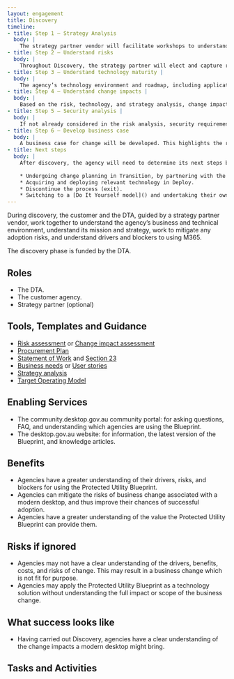 ```yaml
---
layout: engagement 
title: Discovery 
timeline: 
- title: Step 1 – Strategy Analysis 
  body: | 
    The strategy partner vendor will facilitate workshops to understand the business and ICT environment that the agency operates in. A [people, process, technology analysis]() will be conducted.  
- title: Step 2 – Understand risks  
  body: | 
    Throughout Discovery, the strategy partner will elect and capture risks and change impacts associated with adopting a modern desktop based on the Blueprint. A [SWOT analysis]() may assist this understanding.  
- title: Step 3 – Understand technology maturity | 
  body: | 
    The agency’s technology environment and roadmap, including applications, licensing, hardware & peripherals, and technical support will be assessed. This technology environment will be compared to the Blueprint design.   
- title: Step 4 – Understand change impacts | 
  body: | 
    Based on the risk, technology, and strategy analysis, change impacts will be captured in a [change impact assessment]().   
- title: Step 5 – Security analysis | 
  body: | 
    If not already considered in the risk analysis, security requirements and obligations will be assessed against the Blueprint and relevant [Protected Security Policy Framework (PSPF)]() policies.   
- title: Step 6 – Develop business case 
  body: | 
    A business case for change will be developed. This highlights the recommended path forward in terms of a) technology b) business change. It will also contain relevant high-level options, costs, benefits, disbenefits, assumptions and constraints.  
- title: Next steps  
  body: | 
    After discovery, the agency will need to determine its next steps based on the change impact assessment and associated recommendations. This may include, for example: 
    
    * Undergoing change planning in Transition, by partnering with the DTA in a [Do it with you]() model. 
    * Acquiring and deploying relevant technology in Deploy. 
    * Discontinue the process (exit). 
    * Switching to a [Do It Yourself model]() and undertaking their own change management and technology journey to use the Blueprint.    
--- 
```


During discovery, the customer and the DTA, guided by a strategy partner vendor, work together to understand the agency’s business and technical environment, understand its mission and strategy, work to mitigate any adoption risks, and understand drivers and blockers to using M365. 

The discovery phase is funded by the DTA.  

## Roles 

* The DTA. 
* The customer agency. 
* Strategy partner (optional) 

## Tools, Templates and Guidance 

* [Risk assessment]() or [Change impact assessment]() 
* [Procurement Plan]() 
* [Statement of Work]() and [Section 23]() 
* [Business needs]() or [User stories]() 
* [Strategy analysis]() 
* [Target Operating Model]() 

## Enabling Services 

* The community.desktop.gov.au community portal: for asking questions, FAQ, and understanding which agencies are using the Blueprint.  
* The desktop.gov.au website: for information, the latest version of the Blueprint, and knowledge articles.   

## Benefits 

* Agencies have a greater understanding of their drivers, risks, and blockers for using the Protected Utility Blueprint. 
* Agencies can mitigate the risks of business change associated with a modern desktop, and thus improve their chances of successful adoption.   
* Agencies have a greater understanding of the value the Protected Utility Blueprint can provide them. 

## Risks if ignored 

* Agencies may not have a clear understanding of the drivers, benefits, costs, and risks of change. This may result in a business change which is not fit for purpose.  
* Agencies may apply the Protected Utility Blueprint as a technology solution without understanding the full impact or scope of the business change.  

## What success looks like  

* Having carried out Discovery, agencies have a clear understanding of the change impacts a modern desktop might bring.  

## Tasks and Activities 
